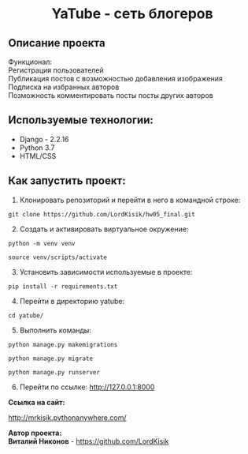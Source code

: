 <h1 align="center">YaTube - сеть блогеров</h1>

## Описание проекта
Функционал: <br/>
Регистрация пользователей<br/>
Публикация постов c возможностью добавления изображения<br/>
Подписка на избранных авторов<br/>
Позможность комментировать посты посты других авторов<br/>
## Используемые технологии:<br/>
- Django - 2.2.16
- Python 3.7
- HTML/CSS
## Как запустить проект:
1. Клонировать репозиторий и перейти в него в командной строке:
```
git clone https://github.com/LordKisik/hw05_final.git
```
2. Cоздать и активировать виртуальное окружение:
```
python -m venv venv
```
```
source venv/scripts/activate
```
3. Установить зависимости используемые в проекте:
```
pip install -r requirements.txt
```
4. Перейти в директорию yatube:
```
cd yatube/
```
5. Выполнить команды:
```
python manage.py makemigrations
```
```
python manage.py migrate
```
```
python manage.py runserver
```
6. Перейти по ссылке: http://127.0.0.1:8000


**Ссылка на сайт:**<br/>

http://mrkisik.pythonanywhere.com/


**Автор проекта:**<br/>
**Виталий Никонов** - https://github.com/LordKisik<br/>
